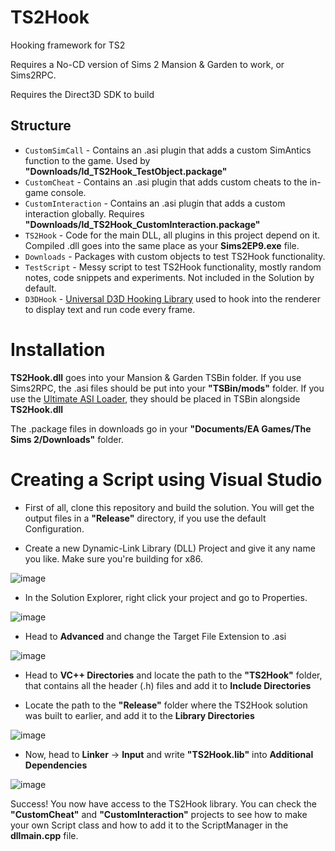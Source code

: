 # TS2Hook
Hooking framework for TS2

Requires a No-CD version of Sims 2 Mansion & Garden to work, or Sims2RPC.

Requires the Direct3D SDK to build

## Structure
* `CustomSimCall` - Contains an .asi plugin that adds a custom SimAntics function to the game. Used by **"Downloads/ld_TS2Hook_TestObject.package"**
* `CustomCheat` - Contains an .asi plugin that adds custom cheats to the in-game console.
* `CustomInteraction` - Contains an .asi plugin that adds a custom interaction globally. Requires **"Downloads/ld_TS2Hook_CustomInteraction.package"**
* `TS2Hook` - Code for the main DLL, all plugins in this project depend on it. Compiled .dll goes into the same place as your **Sims2EP9.exe** file.
* `Downloads` - Packages with custom objects to test TS2Hook functionality.
* `TestScript` - Messy script to test TS2Hook functionality, mostly random notes, code snippets and experiments. Not included in the Solution by default.
* `D3DHook` - [Universal D3D Hooking Library](https://www.unknowncheats.me/forum/direct3d/335041-universal-d3d-hooking-library.html) used to hook into the renderer to display text and run code every frame.

# Installation

**TS2Hook.dll** goes into your Mansion & Garden TSBin folder. If you use Sims2RPC, the .asi files should be put into your **"TSBin/mods"** folder. If you use the [Ultimate ASI Loader](https://github.com/ThirteenAG/Ultimate-ASI-Loader/releases), they should be placed in TSBin alongside **TS2Hook.dll**

The .package files in downloads go in your **"Documents/EA Games/The Sims 2/Downloads"** folder.

# Creating a Script using Visual Studio

* First of all, clone this repository and build the solution. You will get the output files in a **"Release"** directory, if you use the default Configuration.

* Create a new Dynamic-Link Library (DLL) Project and give it any name you like. Make sure you're building for x86.

![image](https://github.com/LazyDuchess/TS2Hook/assets/42678262/a71d5baf-5e6f-4066-ad0c-153c64c943c2)

* In the Solution Explorer, right click your project and go to Properties.

![image](https://github.com/LazyDuchess/TS2Hook/assets/42678262/a581d794-aee3-494a-ae12-32ae55fb57b9)

* Head to **Advanced** and change the Target File Extension to .asi

![image](https://github.com/LazyDuchess/TS2Hook/assets/42678262/c7a8f66d-e7ff-484a-a5c9-6eab80e99cf2)

* Head to **VC++ Directories** and locate the path to the **"TS2Hook"** folder, that contains all the header (.h) files and add it to **Include Directories**

* Locate the path to the **"Release"** folder where the TS2Hook solution was built to earlier, and add it to the **Library Directories**

![image](https://github.com/LazyDuchess/TS2Hook/assets/42678262/aac516fc-beb9-43e6-8524-861c8c1e0d0b)

* Now, head to **Linker** -> **Input** and write **"TS2Hook.lib"** into **Additional Dependencies**

![image](https://github.com/LazyDuchess/TS2Hook/assets/42678262/cd9d91a8-0682-440a-a6e2-d69cbb88e483)

Success! You now have access to the TS2Hook library. You can check the **"CustomCheat"** and **"CustomInteraction"** projects to see how to make your own Script class and how to add it to the ScriptManager in the **dllmain.cpp** file.
